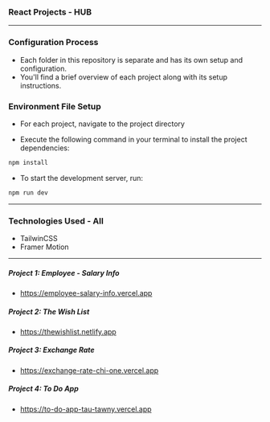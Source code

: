 ### React Projects - HUB

---

### Configuration Process

- Each folder in this repository is separate and has its own setup and configuration.
- You'll find a brief overview of each project along with its setup instructions.

### Environment File Setup

- For each project, navigate to the project directory

- Execute the following command in your terminal to install the project dependencies:

```bash
npm install
```

- To start the development server, run:

```bash
npm run dev
```

---

### Technologies Used - All

- TailwinCSS
- Framer Motion

---

##### Project 1: Employee - Salary Info

- https://employee-salary-info.vercel.app

##### Project 2: The Wish List

- https://thewishlist.netlify.app

##### Project 3: Exchange Rate

- https://exchange-rate-chi-one.vercel.app

##### Project 4: To Do App

- https://to-do-app-tau-tawny.vercel.app
